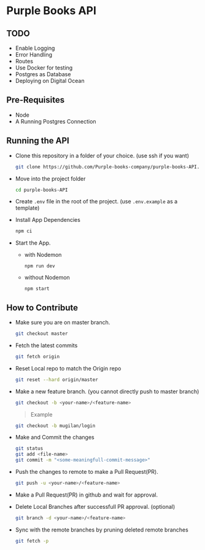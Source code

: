 # Purple Books API

## TODO

- Enable Logging
- Error Handling
- Routes
- Use Docker for testing
- Postgres as Database
- Deploying on Digital Ocean

## Pre-Requisites

- Node
- A Running Postgres Connection

## Running the API

- Clone this repository in a folder of your choice. (use ssh if you want)

  ```bash
  git clone https://github.com/Purple-books-company/purple-books-API.git
  ```

- Move into the project folder

  ```bash
  cd purple-books-API
  ```

- Create `.env` file in the root of the project. (use `.env.example` as a template)

- Install App Dependencies

  ```bash
  npm ci
  ```

- Start the App.
  
  - with Nodemon

    `npm run dev`

  - without Nodemon

    `npm start`

## How to Contribute

- Make sure you are on master branch.

  ```bash
  git checkout master
  ```

- Fetch the latest commits

  ```bash
  git fetch origin
  ```

- Reset Local repo to match the Origin repo

  ```bash
  git reset --hard origin/master
  ```

- Make a new feature branch. (you cannot directly push to master branch)

  ```bash
  git checkout -b <your-name>/<feature-name>
  ```

  > Example

  ```bash
  git checkout -b mugilan/login
  ```

- Make and Commit the changes

  ```bash
  git status
  git add <file-name>
  git commit -m "<some-meaningfull-commit-message>"
  ```

- Push the changes to remote to make a Pull Request(PR).

  ```bash
  git push -u <your-name>/<feature-name>
  ```

- Make a Pull Request(PR) in github and wait for approval.

- Delete Local Branches after successfull PR approval. (optional)

  ```bash
  git branch -d <your-name>/<feature-name>
  ```

- Sync with the remote branches by pruning deleted remote branches

  ```bash
  git fetch -p
  ```
